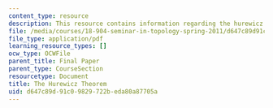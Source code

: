 ```yaml
---
content_type: resource
description: This resource contains information regarding the hurewicz theorem.
file: /media/courses/18-904-seminar-in-topology-spring-2011/d647c89d91c09829722beda80a87705a_MIT18_904S11_finalHurewicz.pdf
file_type: application/pdf
learning_resource_types: []
ocw_type: OCWFile
parent_title: Final Paper
parent_type: CourseSection
resourcetype: Document
title: The Hurewicz Theorem
uid: d647c89d-91c0-9829-722b-eda80a87705a
---
```


